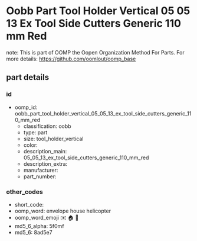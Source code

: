 # Oobb Part Tool Holder Vertical 05 05 13 Ex Tool Side Cutters Generic 110 mm Red  

note: This is part of OOMP the Oopen Organization Method For Parts. For more details: https://github.com/oomlout/oomp_base

##  part details





### id
* oomp_id: oobb_part_tool_holder_vertical_05_05_13_ex_tool_side_cutters_generic_110_mm_red
  * classification: oobb
  * type: part
  * size: tool_holder_vertical
  * color: 
  * description_main: 05_05_13_ex_tool_side_cutters_generic_110_mm_red
  * description_extra: 
  * manufacturer: 
  * part_number: 

### other_codes
* short_code: 
* oomp_word: envelope house helicopter
* oomp_word_emoji :envelope: :house: :helicopter:
* md5_6_alpha: 5f0mf
* md5_6: 8ad5e7